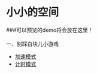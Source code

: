 # 小小的空间

###可以预览的demo将会放在这里！
</br>
</br>
一、别踩白块儿小游戏</br>
- <a href="https://sikychen.github.io/nowhite/nowhite.html">加速模式</a></br>
- <a href="https://sikychen.github.io/nowhite/nowhite2.html">计时模式</a></br>
